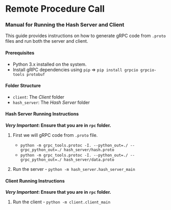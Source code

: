 # Remote Procedure Call

### Manual for Running the Hash Server and Client

This guide provides instructions on how to generate gRPC code from `.proto` files and run both the server and client.

#### Prerequisites

- Python 3.x installed on the system.
- Install gRPC dependencies using `pip` => `pip install grpcio grpcio-tools protobuf`

#### Folder Structure
- `client`: The _Client_ folder
- `hash_server`: The _Hash Server_ folder


#### Hash Server Running Instructions

**_Very Important_: Ensure that you are in `rpc` folder.**

1. First we will gRPC code from `.proto` file.

    - `python -m grpc_tools.protoc -I. --python_out=./ --grpc_python_out=./ hash_server/hash.proto`
    - `python -m grpc_tools.protoc -I. --python_out=./ --grpc_python_out=./ hash_server/data.proto`

2. Run the server - `python -m hash_server.hash_server_main`


#### Client Running Instructions

**_Very Important_: Ensure that you are in `rpc` folder.**

1. Run the client - `python -m client.client_main`
